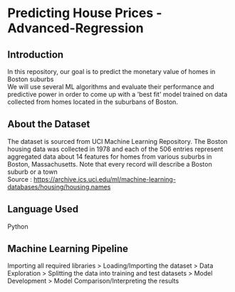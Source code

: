 # Predicting House Prices - Advanced-Regression
## Introduction
In this repository, our goal is to predict the monetary value of homes in Boston suburbs
<br />
We will use several ML algorithms and evaluate their performance and predictive power in order to come up with a 'best fit' model trained on data collected from homes located in the suburbans of Boston. 
<br />
## About the Dataset
The dataset is sourced from UCI Machine Learning Repository. The Boston housing data was collected in 1978 and each of the 506 entries represent aggregated data about 14 features for homes from various suburbs in Boston, Massachusetts. Note that every record will describe a Boston suburb or a town
<br />
Source : https://archive.ics.uci.edu/ml/machine-learning-databases/housing/housing.names
<br />
## Language Used
Python
<br />
## Machine Learning Pipeline
Importing all required libraries > Loading/Importing the dataset > Data Exploration > Splitting the data into training and test datasets > Model Development > Model Comparison/Interpreting the results
